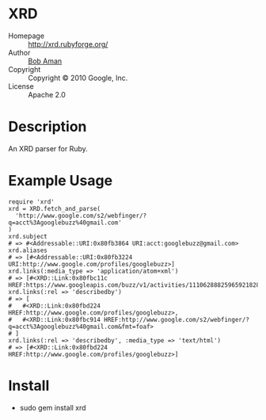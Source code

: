 # XRD

<dl>
  <dt>Homepage</dt><dd><a href="http://xrd.rubyforge.org/">http://xrd.rubyforge.org/</a></dd>
  <dt>Author</dt><dd><a href="mailto:bobaman@google.com">Bob Aman</a></dd>
  <dt>Copyright</dt><dd>Copyright © 2010 Google, Inc.</dd>
  <dt>License</dt><dd>Apache 2.0</dd>
</dl>

# Description

An XRD parser for Ruby.

# Example Usage

    require 'xrd'
    xrd = XRD.fetch_and_parse(
      'http://www.google.com/s2/webfinger/?q=acct%3Agooglebuzz%40gmail.com'
    )
    xrd.subject
    # => #<Addressable::URI:0x80fb3864 URI:acct:googlebuzz@gmail.com>
    xrd.aliases
    # => [#<Addressable::URI:0x80fb3224 URI:http://www.google.com/profiles/googlebuzz>]
    xrd.links(:media_type => 'application/atom+xml')
    # => [#<XRD::Link:0x80fbc11c HREF:https://www.googleapis.com/buzz/v1/activities/111062888259659218284/@public>]
    xrd.links(:rel => 'describedby')
    # => [
    #   #<XRD::Link:0x80fbd224 HREF:http://www.google.com/profiles/googlebuzz>,
    #   #<XRD::Link:0x80fbc914 HREF:http://www.google.com/s2/webfinger/?q=acct%3Agooglebuzz%40gmail.com&fmt=foaf>
    # ]
    xrd.links(:rel => 'describedby', :media_type => 'text/html')
    # => [#<XRD::Link:0x80fbd224 HREF:http://www.google.com/profiles/googlebuzz>]

# Install

* sudo gem install xrd
